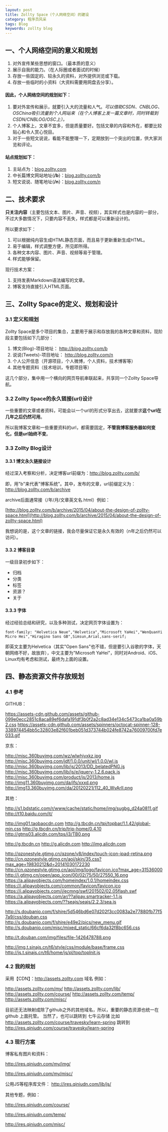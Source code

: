 ```yaml
---
layout: post
title: Zollty Space（个人网络空间）的建设
category: 程序员风采
tags: Blog
keywords: zollty blog
---
```


## 一、个人网络空间的意义和规划 ##

1. 对外宣传某些思想的窗口。（最本质的意义）
2. 展示自我的能力。（在人际圈或者面试的时候）
3. 存放一些固定的、较永久的资料，对外提供浏览或下载。
4. 存放一些临时的小资料（大资料需要用网盘去分享）。

#### 因此，个人网络空间的规划如下：

1. 要对外宣传和展示，就要引入大的流量和人气。*可以借助CSDN、CNBLOG、OSChina吸引流量到个人网站来（在个人博客上发一篇文章时，同时转载到CSDN/CNBLOG/OSC上）。*
2. 个人博客上，文章不宜多，但是质量要好。包括文章的内容和外在，都要比较贴心和令人赏心悦目。
3. 对于一些短文说说，看能不能整理一下，定期放到一个突出的位置，供大家浏览和评论。

#### 站点规划如下：

1. 主站点为：[blog.zollty.com](http://blog.zollty.com)
2. 中长篇博文网站地址{**/b**}：[blog.zollty.com/b](http://blog.zollty.com/b)
3. 短文说说、随笔地址{**/n**}：[blog.zollty.com/n](http://blog.zollty.com/n)


## 二、技术要求

**只关注内容**（主要包括文本、图片、声音、视频），其实样式也是内容的一部分，不过大多数情况下，只要内容不丢失，样式都是可以重新设计的。

所以要求如下：
	
1. 可以根据纯内容生成HTML静态页面，而且易于更新重新生成HTML。
2. 易于编辑，样式调整方便，所见即所得。
3. 各种文本内容、图片、声音、视频等易于管理。
4. 样式能够保留。

现行技术方案：

1. 支持发表Markdown语法编写的文章。
2. 博客支持直接引入HTML页面。


## 三、Zollty Space的定义、规划和设计

### 3.1 定义和规划

Zollty Space是多个项目的集合，主要用于展示和存放我的各种文章和资料，现阶段主要包括如下几部分：

1. 博文(Blog)-项目地址： http://blog.zollty.com/b
2. 说说(Tweets)-项目地址： http://blog.zollty.com/n
3. 个人公开信息（开源项目，个人微博，个人资料，技术博客等）
4. 其他专题资料（技术培训，专题项目等）

这几个部分，集中用一个横向的网页导航串联起来，共享同一个Zollty Space导航。

### 3.2 Zollty Space的永久链接(url)设计 ##

一些重要的文章或者资料，可能会以一个url的形式分享出去，这就要求**这个url在几年之后仍然可用**。

所以我博客文章和一些重要资料的url，都需要固定，**不管我博客服务器如何变化，但是url始终不变**。


### 3.3 Zollty Blog设计

#### 3.3.1 博文永久链接设计
经过深入考察和分析，决定博客url前缀为：http://blog.zollty.com/b/

即，用"b"来代表"博客系统"。其中，发布的文章，url前缀定义为：http://blog.zollty.com/b/archive

archive后面通常接（/年/月/文章英文名.html）例如：

   [http://blog.zollty.com/b/archive/2015/04/about-the-design-of-zollty-space.html](http://blog.zollty.com/b/archive/2015/04/about-the-design-of-zollty-space.html)

我想说的是，这个文章的链接，我会尽量保证它是永久有效的（n年之后仍然可以访问）。

#### 3.3.2 博客目录
一级目录初步如下：

* 归档
* 分类
* 标签
* 资源？
* 关于

#### 3.3.3 字体
经过经验总结和研究，以及多种测试，决定网页字体设置为：

`font-family: "Helvetica Neue","Helvetica","Microsoft YaHei","WenQuanYi Micro Hei","Hiragino Sans GB",Simsun,Arial,sans-serif;`

即英文主要为Helvetica（其实"Open Sans"也不错，但是要引入谷歌的字体，天朝网络不好，故放弃），中文主要为"Microsoft YaHei"，同时对Android、iOS、Linux均有考虑和测试，最终为上面的设置。


## 四、静态资源文件存放规划

### 4.1 参考
GITHUB：

https://assets-cdn.github.com/assets/github-099e0ecc2851c8aca89ef6dafa191df3b0f2a2c8ad34e134c5473ca1ba0a59b2.css
https://assets-cdn.github.com/assets/spinners/octocat-spinner-128-338974454bb5c32803e82f601beb051d373744b024fe8742a76009700fd7e033.gif

京东：

http://misc.360buyimg.com/wz/wlwhjyxkz.jpg
http://misc.360buyimg.com/jdf/1.0.0/unit/wl/1.0.0/wl.js
http://misc.360buyimg.com/lib/js/2013/DD_belatedPNG.js
http://misc.360buyimg.com/lib/js/e/jquery-1.2.6.pack.js
http://misc.360buyimg.com/product/js/2013/home.js
http://img11.360buyimg.com/da/jfs/xxxd.png
http://img13.360buyimg.com/da/20120221/112_40_WvArIl.png

其他：

http://s1.bdstatic.com/r/www/cache/static/home/img/sugbg_d24a0811.gif
http://t10.baidu.com/it/

http://img01.taobaocdn.com
http://g.tbcdn.cn/tpi/topbar/1.1.42/global-min.css
http://g.tbcdn.cn/trip/trip-home/0.4.10
http://gtms03.alicdn.com/tps/i3/TB0.png

http://g.tbcdn.cn
http://g.alicdn.com
http://img.alicdn.com

http://qzonestyle.gtimg.cn/qzone/v8/index/touch-icon-ipad-retina.png
http://cn.qzonestyle.gtimg.cn/aoi/skin/35.css?max_age=19830212&d=20141030172230
http://cn.qzonestyle.gtimg.cn/aoi/img/logo/favicon.ico?max_age=31536000
http://i.gtimg.cn/open/app_icon/00/02/75/50/27550_16.png
https://a.alipayobjects.com/homeindex/1.0.1/homeindex.css
https://i.alipayobjects.com/common/favicon/favicon.ico
https://i.alipayobjects.com/i/ecmng/swf/201502/02.05flash.swf
https://a.alipayobjects.com/ar/??alipay.smartracker-1.1.js
https://a.alipayobjects.com/??seajs/seajs/2.2.3/sea.js

http://s.doubanio.com/f/shire/5d546bd6e07d202f3cc0083a2e77880fb77f57a9/css/douban.css
http://s.doubanio.com/f/shire/e49e2/pics/new_menu.gif
http://s.doubanio.com/misc/mixed_static/66cf6da32f8bc656.css

http://t.douban.com/img/files/file-1426478788.png

http://img.t.sinajs.cn/t6/style/css/module/base/frame.css
http://js.t.sinajs.cn/t6/home/js/pl/top/topInit.js

### 4.2 我的规划
采用【CDN】：http://assets.zollty.com 域名
例如：

http://assets.zollty.com/my/
http://assets.zollty.com/lib/
http://assets.zollty.com/course/
http://assets.zollty.com/temp/
http://assets.zollty.com/misc/

目前还无法映射成除了github之外的其他域名，所以，重要的静态资源也统一在 github 上面托管。
当然了，也可以跳转到 七牛云存储
比如 
http://assets.zollty.com/course/travesky/learn-spring
跳转到
http://ires.qiniudn.com/course/travesky/learn-spring

### 4.3 现行方案
博客私有图片和资料：

http://ires.qiniudn.com/my/img/

http://ires.qiniudn.com/my/misc/

公用JS等程序库文件：
http://ires.qiniudn.com/lib/js/


其他专题，例如：

http://ires.qiniudn.com/course/

http://ires.qiniudn.com/temp/

http://ires.qiniudn.com/misc/









